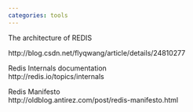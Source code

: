 ```yaml
---
categories: tools
---
```

<p>The architecture of REDIS</p>
<p>http://blog.csdn.net/flyqwang/article/details/24810277</p>
<p>Redis Internals documentation<br />http://redis.io/topics/internals</p>
<p>Redis Manifesto<br />http://oldblog.antirez.com/post/redis-manifesto.html</p>
<h1>&nbsp;</h1>